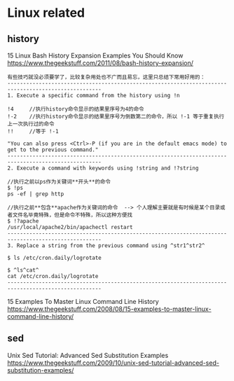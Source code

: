 

# Linux related

## history

15 Linux Bash History Expansion Examples You Should Know https://www.thegeekstuff.com/2011/08/bash-history-expansion/
```
有些技巧就没必须要学了，比较复杂用处也不广而且易忘，这里只总结下常用好用的：
----------------------------------------------------------------------------------------------------
1. Execute a specific command from the history using !n

!4     //执行history命令显示的结果里序号为4的命令
!-2    //执行history命令显示的结果里序号为倒数第二的命令，所以 !-1 等于重复执行上一次执行过的命令
!!     //等于 !-1

"You can also press <Ctrl>-P (if you are in the default emacs mode) to get to the previous command."
----------------------------------------------------------------------------------------------------
2. Execute a command with keywords using !string and !?string

//执行之前以ps作为关键词**开头**的命令
$ !ps
ps -ef | grep http

//执行之前**包含**apache作为关键词的命令  --> 个人理解主要就是有时候是某个目录或者文件名毕竟特殊，但是命令不特殊，所以这种方便找
$ !?apache
/usr/local/apache2/bin/apachectl restart
----------------------------------------------------------------------------------------------------
3. Replace a string from the previous command using ^str1^str2^

$ ls /etc/cron.daily/logrotate

$ ^ls^cat^
cat /etc/cron.daily/logrotate
----------------------------------------------------------------------------------------------------

```

15 Examples To Master Linux Command Line History https://www.thegeekstuff.com/2008/08/15-examples-to-master-linux-command-line-history/

## sed

Unix Sed Tutorial: Advanced Sed Substitution Examples https://www.thegeekstuff.com/2009/10/unix-sed-tutorial-advanced-sed-substitution-examples/

